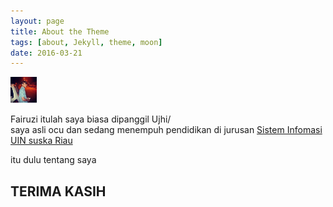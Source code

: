 ```yaml
---
layout: page
title: About the Theme
tags: [about, Jekyll, theme, moon]
date: 2016-03-21
---
```

    



 <img src="/assets/img/uji.jpg" height="42" width="42"> 


<p>Fairuzi itulah saya biasa dipanggil Ujhi/<br>
saya asli ocu dan sedang menempuh pendidikan di jurusan <a href="sif.uin-suska.ac.id"> Sistem Infomasi </a><br>
<a href="uin-suska.ac.id">UIN suska Riau</a>


<p> itu dulu tentang saya 

<h2> TERIMA KASIH </H2>
